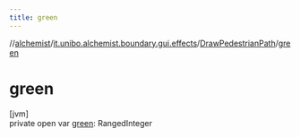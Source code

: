 ```yaml
---
title: green
---
```

//[alchemist](../../../index.html)/[it.unibo.alchemist.boundary.gui.effects](../index.html)/[DrawPedestrianPath](index.html)/[green](green.html)



# green



[jvm]\
private open var [green](green.html): RangedInteger




